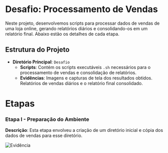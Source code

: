 # Desafio: Processamento de Vendas

Neste projeto, desenvolvemos scripts para processar dados de vendas de uma loja online, gerando relatórios diários e consolidando-os em um relatório final. Abaixo estão os detalhes de cada etapa.

## Estrutura do Projeto

- **Diretório Principal**: `Desafio`
    - **Scripts**: Contém os scripts executáveis `.sh` necessários para o processamento de vendas e consolidação de relatórios.
    - **Evidências**: Imagens e capturas de tela dos resultados obtidos. Relatórios de vendas diários e o relatório final consolidado.

# Etapas

### Etapa I - Preparação do Ambiente

**Descrição**: Esta etapa envolveu a criação de um diretório inicial e cópia dos dados de vendas para esse diretório.

![Evidência](https://raw.githubusercontent.com/Boltzmann0/PBProject_Lucas/main/Sprint1/evidencias/img/criacao_pastaecommerce.png?token=GHSAT0AAAAAACZLTUUW2FAMK6JDKPGF5ZMKZY6LIGA)

















